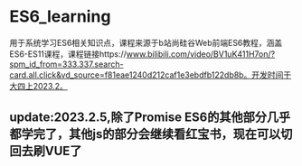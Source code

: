 # ES6_learning
用于系统学习ES6相关知识点，课程来源于b站尚硅谷Web前端ES6教程，涵盖ES6-ES11课程，课程链接https://www.bilibili.com/video/BV1uK411H7on/?spm_id_from=333.337.search-card.all.click&vd_source=f81eae1240d212caf1e3ebdfb122db8b。开发时间于大四上2023.2。
## update:2023.2.5,除了Promise ES6的其他部分几乎都学完了，其他js的部分会继续看红宝书，现在可以切回去刷VUE了
